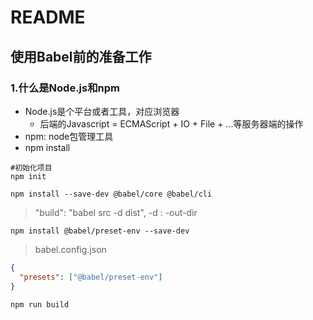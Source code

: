 # README

## 使用Babel前的准备工作

### 1.什么是Node.js和npm

- Node.js是个平台或者工具，对应浏览器
  - 后端的Javascript = ECMAScript + IO + File + ...等服务器端的操作
- npm: node包管理工具
- npm install

```shell
#初始化项目
npm init

npm install --save-dev @babel/core @babel/cli
```

> "build": "babel src -d dist", -d : -out-dir

```shell
npm install @babel/preset-env --save-dev
```

> babel.config.json

```json
{
  "presets": ["@babel/preset-env"]
}
```

```shell
npm run build
```
